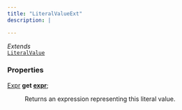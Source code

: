 ```yaml
---
title: "LiteralValueExt"
description: |

---
```

*Extends*  
<code>[LiteralValue]</code>



### Properties
<dl>
<dt>

<span class="dart-code">[Expr] <strong>get [expr](expr)</strong>;</span>
</dt>
<dd>

 Returns an expression representing this literal value.
</dd>
</dl>


[LiteralValue]: /reference/classes/literalvalue
[Expr]: /reference/classes/expr